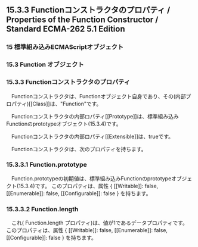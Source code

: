 15.3.3 Functionコンストラクタのプロパティ / Properties of the Function Constructor / Standard ECMA-262 5.1 Edition
------------------------------------------------------------------------------------------------------------------

### 15 標準組み込みECMAScriptオブジェクト

### 15.3 Function オブジェクト

### 15.3.3 Functionコンストラクタのプロパティ

　Functionコンストラクタは、Functionオブジェクト自身であり、その(内部プロパティ)[[Class]]は、"Function"です。

　Functionコンストラクタの内部ロパティ[[Prototype]]は、標準組み込みFunctionのprototypeオブジェクト(15.3.4)です。

　Functionコンストラクタの内部ロパティ[[Extensible]]は、trueです。

　Functionコンストラクタは、次のプロパティを持ちます。

### 15.3.3.1 Function.prototype

　Function.prototypeの初期値は、標準組み込みFunctionのprototypeオブジェクト(15.3.4)です。
このプロパティは、属性 { [[Writable]]: false, [[Enumerable]]: false,
[[Configurable]]: false } を持ちます。

### 15.3.3.2 Function.length

　これ( Function.length プロパティ)は、値が1であるデータプロパティです。
このプロパティは、属性 { [[Writable]]: false, [[Enumerable]]: false,
[[Configurable]]: false } を持ちます。
